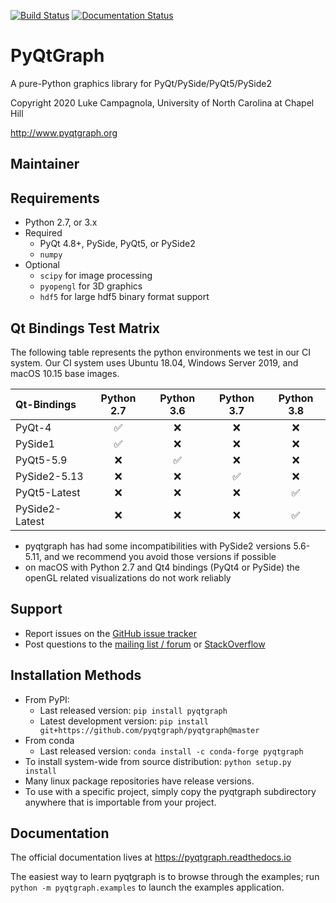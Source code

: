 
[![Build Status](https://pyqtgraph.visualstudio.com/pyqtgraph/_apis/build/status/pyqtgraph.pyqtgraph?branchName=develop)](https://pyqtgraph.visualstudio.com/pyqtgraph/_build/latest?definitionId=17&branchName=develop)
[![Documentation Status](https://readthedocs.org/projects/pyqtgraph/badge/?version=latest)](https://pyqtgraph.readthedocs.io/en/latest/?badge=latest)

PyQtGraph
=========

A pure-Python graphics library for PyQt/PySide/PyQt5/PySide2

Copyright 2020 Luke Campagnola, University of North Carolina at Chapel Hill

<http://www.pyqtgraph.org>

Maintainer
----------

Requirements
------------

* Python 2.7, or 3.x
* Required
  * PyQt 4.8+, PySide, PyQt5, or PySide2
  * `numpy`
* Optional
  * `scipy` for image processing
  * `pyopengl` for 3D graphics
  * `hdf5` for large hdf5 binary format support

Qt Bindings Test Matrix
-----------------------

The following table represents the python environments we test in our CI system.  Our CI system uses Ubuntu 18.04, Windows Server 2019, and macOS 10.15 base images.

| Qt-Bindings    | Python 2.7         | Python 3.6         | Python 3.7         | Python 3.8         |
| :------------- | :----------------: | :----------------: | :----------------: | :----------------: |
| PyQt-4         | :white_check_mark: | :x:                | :x:                | :x:                |
| PySide1        | :white_check_mark: | :x:                | :x:                | :x:                |
| PyQt5-5.9      | :x:                | :white_check_mark: | :x:                | :x:                |
| PySide2-5.13   | :x:                | :x:                | :white_check_mark: | :x:                |
| PyQt5-Latest   | :x:                | :x:                | :x:                | :white_check_mark: |
| PySide2-Latest | :x:                | :x:                | :x:                | :white_check_mark: |

* pyqtgraph has had some incompatibilities with PySide2 versions 5.6-5.11, and we recommend you avoid those versions if possible
* on macOS with Python 2.7 and Qt4 bindings (PyQt4 or PySide) the openGL related visualizations do not work reliably

Support
-------
  
* Report issues on the [GitHub issue tracker](https://github.com/pyqtgraph/pyqtgraph/issues)
* Post questions to the [mailing list / forum](https://groups.google.com/forum/?fromgroups#!forum/pyqtgraph) or [StackOverflow](https://stackoverflow.com/questions/tagged/pyqtgraph)

Installation Methods
--------------------

* From PyPI:  
  * Last released version: `pip install pyqtgraph`
  * Latest development version: `pip install git+https://github.com/pyqtgraph/pyqtgraph@master`
* From conda
  * Last released version: `conda install -c conda-forge pyqtgraph`
* To install system-wide from source distribution: `python setup.py install`
* Many linux package repositories have release versions.
* To use with a specific project, simply copy the pyqtgraph subdirectory
  anywhere that is importable from your project.

Documentation
-------------

The official documentation lives at https://pyqtgraph.readthedocs.io

The easiest way to learn pyqtgraph is to browse through the examples; run `python -m pyqtgraph.examples` to launch the examples application.  
